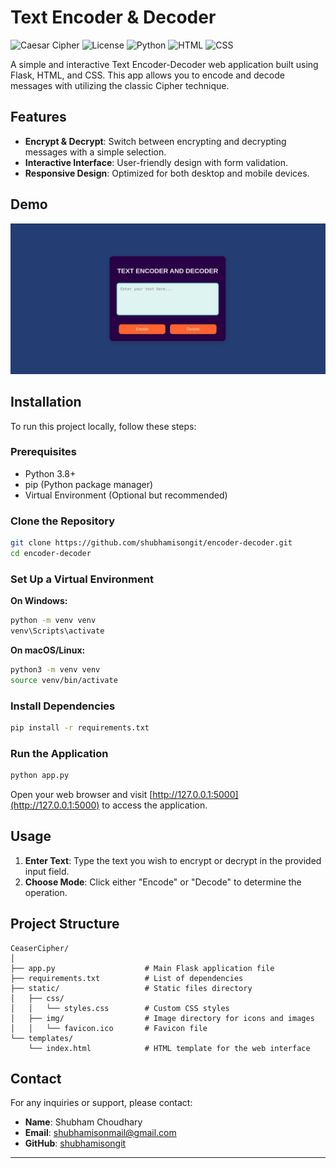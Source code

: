 # Text Encoder & Decoder

![Caesar Cipher](https://img.shields.io/badge/Flask-2.3.2-blue.svg) ![License](https://img.shields.io/badge/license-MIT-green.svg) ![Python](https://img.shields.io/badge/Python-3.8%2B-blue.svg) ![HTML](https://img.shields.io/badge/HTML5-239120.svg?&logo=html5&logoColor=white) ![CSS](https://img.shields.io/badge/CSS3-%231572B6.svg?&logo=css3&logoColor=white)

A simple and interactive Text Encoder-Decoder web application built using Flask, HTML, and CSS. This app allows you to encode and decode messages with utilizing the classic Cipher technique.

## Features

- **Encrypt & Decrypt**: Switch between encrypting and decrypting messages with a simple selection.
- **Interactive Interface**: User-friendly design with form validation.
- **Responsive Design**: Optimized for both desktop and mobile devices.
  
## Demo

![Image](img.jpg)

## Installation

To run this project locally, follow these steps:

### Prerequisites

- Python 3.8+
- pip (Python package manager)
- Virtual Environment (Optional but recommended)

### Clone the Repository

```bash
git clone https://github.com/shubhamisongit/encoder-decoder.git
cd encoder-decoder
```

### Set Up a Virtual Environment

**On Windows:**

```bash
python -m venv venv
venv\Scripts\activate
```

**On macOS/Linux:**

```bash
python3 -m venv venv
source venv/bin/activate
```

### Install Dependencies

```bash
pip install -r requirements.txt
```

### Run the Application

```bash
python app.py
```

Open your web browser and visit [http://127.0.0.1:5000](http://127.0.0.1:5000) to access the application.

## Usage

1. **Enter Text**: Type the text you wish to encrypt or decrypt in the provided input field.
2. **Choose Mode**: Click either "Encode" or "Decode" to determine the operation.

## Project Structure

```
CeaserCipher/
│
├── app.py                    # Main Flask application file
├── requirements.txt          # List of dependencies
├── static/                   # Static files directory
│   ├── css/
│   │   └── styles.css        # Custom CSS styles
│   ├── img/                  # Image directory for icons and images
│   │   └── favicon.ico       # Favicon file
└── templates/
    └── index.html            # HTML template for the web interface
```

## Contact

For any inquiries or support, please contact:

- **Name**: Shubham Choudhary
- **Email**: shubhamisonmail@gmail.com
- **GitHub**: [shubhamisongit](https://github.com/shubhamisongit)

---